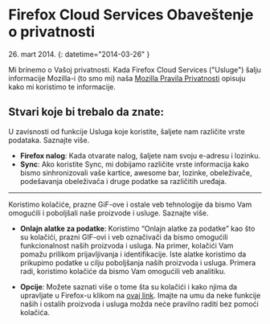 # Firefox Cloud Services Obaveštenje o privatnosti

26\. mart 2014.
{: datetime="2014-03-26" }

Mi brinemo o Vašoj privatnosti. Kada Firefox Cloud Services ("Usluge") šalju informacije Mozilla-i (to smo mi) naša [Mozilla Pravila Privatnosti](http://www.mozilla.org/en-US/privacy/) opisuju kako mi koristimo te informacije.

## Stvari koje bi trebalo da znate:

U zavisnosti od funkcije Usluga koje koristite, šaljete nam različite vrste podataka.  Saznajte više.

* **Firefox nalog**: Kada otvarate nalog, šaljete nam svoju e-adresu i lozinku. 
* **Sync**: Ako koristite Sync, mi dobijamo različite vrste informacija kako bismo sinhronizovali vaše kartice, awesome bar, lozinke, obeleživače, podešavanja obeleživača i druge podatke sa različitih uređaja.  

---------------------------------------

Koristimo kolačiće, prazne GiF-ove i ostale veb tehnologije da bismo Vam omogućili i poboljšali naše proizvode i usluge.  Saznajte više.

* **Onlajn alatke za podatke**: Koristimo “Onlajn alatke za podatke” kao što su kolačići, prazni GIF-ovi i veb označivači da bismo omogućili funkcionalnost naših proizvoda i usluga. Na primer, kolačići Vam pomažu prilikom prijavljivanja i identifikacije. Iste alatke koristimo da prikupimo podatke u cilju poboljšanja naših proizvoda i usluga. Primera radi, koristimo kolačiće da bismo Vam omogućili veb analitiku. 

* **Opcije**: Možete saznati više o tome šta su kolačići i kako njima da upravljate u Firefox-u klikom na [ovaj link](https://support.mozilla.org/en-US/kb/cookies-information-websites-store-on-your-computer). Imajte na umu da neke funkcije naših i ostalih proizvoda i usluga možda neće pravilno raditi bez pomoći kolačića.
